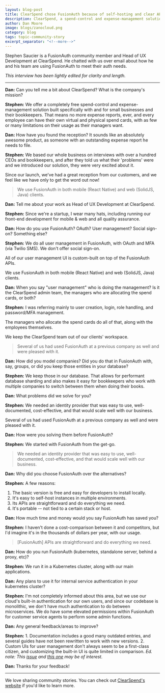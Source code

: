 ```yaml
---
layout: blog-post
title: ClearSpend chose FusionAuth because of self-hosting and clear APIs
description: ClearSpend, a spend-control and expense-management solution, uses FusionAuth for all their user management needs.
author: Dan Moore
image: blogs/zanocloud.png
category: blog
tags: topic-community-story 
excerpt_separator: "<!--more-->"
---
```


Stephen Saucier is a FusionAuth community member and Head of UX Development at ClearSpend. He chatted with us over email about how he and his team are using FusionAuth to meet their auth needs. 

<!--more-->

*This interview has been lightly edited for clarity and length.*

-------

**Dan:** Can you tell me a bit about ClearSpend? What is the company's mission?

**Stephen:** We offer a completely free spend-control and expense-management solution built specifically with and for small businesses and their bookkeepers. That means no more expense reports, ever, and every employee can have their own virtual and physical spend cards, with as few or many limitations on their usage as their managers want.

**Dan:** How have you found the reception? It sounds like an absolutely awesome product, as someone with an outstanding expense report he needs to file.

**Stephen:** We based our whole business on interviews with over a hundred CEOs and bookkeepers, and after they told us what their 'problems' were and we introduced our solution, they were very excited about it.

Since our launch, we've had a great reception from our customers, and we feel like we have only to get the word out now!

> We use FusionAuth in both mobile (React Native) and web (SolidJS, Java) clients.

**Dan:** Tell me about your work as Head of UX Development at ClearSpend.

**Stephen:** Since we're a startup, I wear many hats, including running our front-end development for mobile & web and all quality assurance.

**Dan:** How do you use FusionAuth? OAuth? User management? Social sign-on? Something else?

**Stephen:** We do all user management in FusionAuth, with OAuth and MFA (via Twilio SMS). We don't offer social sign-on.

All of our user management UI is custom-built on top of the FusionAuth APIs.

We use FusionAuth in both mobile (React Native) and web (SolidJS, Java) clients.

**Dan:** When you say "user management" who is doing the management? Is it the ClearSpend admin team, the managers who are allocating the spend cards, or both?

**Stephen:** I was referring mainly to user creation, login, role handling, and password/MFA management.

The managers who allocate the spend cards do all of that, along with the employees themselves.

We keep the ClearSpend team out of our clients' workspace.

> Several of us had used FusionAuth at a previous company as well and were pleased with it.

**Dan:** How did you model companies? Did you do that in FusionAuth with, say, groups, or did you keep those entities in your database?

**Stephen:** We keep those in our database. That allows for performant database sharding and also makes it easy for bookkeepers who work with multiple companies to switch between them when doing their books.

**Dan:** What problems did we solve for you?

**Stephen:** We needed an identity provider that was easy to use, well-documented, cost-effective, and that would scale well with our business.

Several of us had used FusionAuth at a previous company as well and were pleased with it.

**Dan:** How were you solving them before FusionAuth?

**Stephen:** We started with FusionAuth from the get-go.

> We needed an identity provider that was easy to use, well-documented, cost-effective, and that would scale well with our business.

**Dan:** Why did you choose FusionAuth over the alternatives?

**Stephen:** A few reasons:

1. The basic version is free and easy for developers to install locally.
2. It's easy to self-host instances in multiple environments.
3. Its APIs are straightforward and do everything we need.
4. It's portable -- not tied to a certain stack or host.

**Dan:** How much time and money would you say FusionAuth has saved you?

**Stephen:** I haven't done a cost-comparison between it and competitors, but I'd imagine it's in the thousands of dollars per year, with our usage.

> [FusionAuth] APIs are straightforward and do everything we need.

**Dan:** How do you run FusionAuth (kubernetes, standalone server, behind a proxy, etc)?

**Stephen:** We run it in a Kubernetes cluster, along with our main applications.

**Dan:** Any plans to use it for internal service authentication in your kubernetes cluster?

**Stephen:** I'm not completely informed about this area, but we use our cloud's built-in authentication for our own users, and since our codebase is monolithic, we don't have much authentication to do between microservices. We do have some elevated permissions within FusionAuth for customer service agents to perform some admin functions.

**Dan:** Any general feedback/areas to improve?

**Stephen:** 1. Documentation includes a good many outdated entries, and several guides have not been rewritten to work with new versions.
2. Custom UIs for user management don't always seem to be a first-class citizen, and customizing the built-in UI is quite limited in comparison. _Ed. note: This [issue](https://github.com/FusionAuth/fusionauth-issues/issues/91) and [this one](https://github.com/FusionAuth/fusionauth-issues/issues/1524) may be of interest._

**Dan:** Thanks for your feedback!

-------

We love sharing community stories. You can check out [ClearSpend's website](https://clearspend.com/) if you'd like to learn more. 
